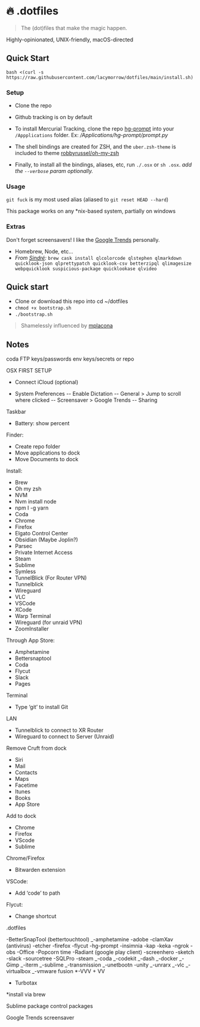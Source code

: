 🔥 .dotfiles
========

> The (dot)files that make the magic happen.

Highly-opinionated, UNIX-friendly, macOS-directed

## Quick Start

`bash <(curl -s https://raw.githubusercontent.com/lacymorrow/dotfiles/main/install.sh)`

### Setup

- Clone the repo

- Github tracking is on by default

- To install Mercurial Tracking, clone the repo [hg-prompt](https://bitbucket.org/sjl/hg-prompt/) into your `/Appplications` folder. Ex: _/Applications/hg-prompt/prompt.py_

- The shell bindings are created for ZSH, and the `uber.zsh-theme` is included to theme [robbyrussel/oh-my-zsh](https://github.com/robbyrussell/oh-my-zsh)

- Finally, to install all the bindings, aliases, etc, run `./.osx` or `sh .osx`. _add the `--verbose` param optionally._

### Usage

`git fuck` is my most used alias (aliased to `git reset HEAD --hard`)

This package works on any \*nix-based system, partially on windows

### Extras

Don't forget screensavers! I like the [Google Trends](https://www.google.com/trends/hottrends/visualize) personally.

- Homebrew, Node, etc...
- _From [Sindré](https://github.com/sindresorhus/quick-look-plugins):_ `brew cask install qlcolorcode qlstephen qlmarkdown quicklook-json qlprettypatch quicklook-csv betterzipql qlimagesize webpquicklook suspicious-package quicklookase qlvideo`

## Quick start

- Clone or download this repo into cd ~/dotfiles
- `chmod +x bootstrap.sh`
- `./bootstrap.sh`

> Shamelessly influenced by [mplacona](https://github.com/mplacona/dotfiles)

## Notes

coda FTP keys/passwords
env keys/secrets or repo

OSX FIRST SETUP

- Connect iCloud (optional)

- System Preferences
  -- Enable Dictation
  -- General > Jump to scroll where clicked
  -- Screensaver > Google Trends
  -- Sharing

Taskbar

- Battery: show percent

Finder:

- Create repo folder
- Move applications to dock
- Move Documents to dock

Install:

- Brew
- Oh my zsh
- NVM
- Nvm install node
- npm I -g yarn
- Coda
- Chrome
- Firefox
- Elgato Control Center
- Obsidian (Maybe Joplin?)
- Parsec
- Private Internet Access
- Steam
- Sublime
- Symless
- TunnelBlick (For Router VPN)
- Tunnelblick
- Wireguard
- VLC
- VSCode
- XCode
- Warp Terminal
- Wireguard (for unraid VPN)
- ZoomInstaller

Through App Store:

- Amphetamine
- Bettersnaptool
- Coda
- Flycut
- Slack
- Pages

Terminal

- Type ‘git’ to install Git

LAN

- Tunnelblick to connect to XR Router
- Wireguard to connect to Server (Unraid)

Remove Cruft from dock

- Siri
- Mail
- Contacts
- Maps
- Facetime
- Itunes
- Books
- App Store

Add to dock

- Chrome
- Firefox
- VScode
- Sublime

Chrome/Firefox

- Bitwarden extension

VSCode:

- Add ‘code’ to path

Flycut:

- Change shortcut

.dotfiles

-BetterSnapTool (bettertouchtool)
_-amphetamine
-adobe
-clamXav (antivirus)
-etcher
-firefox
-flycut
-hg-prompt
-insimnia
-kap
-keka
-ngrok
-obs
-Office
-Popcorn time
-Radiant (google play client)
-screenhero
-sketch
-slack
-sourcetree
-SQLPro
-steam
_-coda
_-codekit
_-dash
_-docker
_-Gimp
_-iterm
_-sublime
_-transmission
_-unetbootn
-unity
_-unrarx
_-vlc
_-virtualbox
_-vmware fusion
\*-VVV + VV

- Turbotax

\*install via brew

Sublime package control packages

Google Trends screensaver

